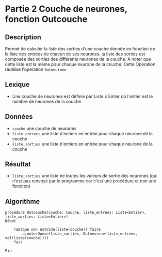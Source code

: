 # Partie 2 Couche de neurones, fonction Outcouche

## Description
Permet de calculer la liste des sorties d'une couche donnée en fonction
de la liste des entrées de chacun de ses neurones.
la liste des sorties est composée des sorties des différents neurones
de la couche. A noter que cette liste est la même pour chaque neurone de la 
couche. Cette Opération réutilise l'opération `Outneurone`

## Lexique
- Une couche de neurones est définie par Liste<Neurone> x Entier 
où l'entier est le nombre de neurones de la couche

## Données
- `couche` une couche de neurones
- `liste_entrees` une liste d'entiers en entrée pour chaque neurone de la couche
- `liste_sorties` une liste d'entiers en entrée pour chaque neurone de la couche

## Résultat
- `liste_sorties` une liste de toutes les valeurs de sortie des neurones (qui
n'est pas renvoyé par le programme car c'est une procédure et non une fonction)

## Algorithme
```
procédure Outcouche(couche: Couche, liste_entrees: Liste<Entier>, liste_sorties: Liste<Entier>)
Début

    Tantque non estVide(liste(couche)) faire
        ajouterQueue(liste_sorties, Outneurone(liste_entrees, val(liste(couche))))
    fait

Fin
```
